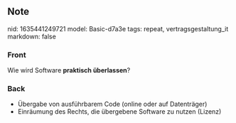 ## Note
nid: 1635441249721
model: Basic-d7a3e
tags: repeat, vertragsgestaltung_it
markdown: false

### Front
Wie wird Software <b>praktisch überlassen</b>?

### Back
<ul>
  <li>Übergabe von ausführbarem Code (online oder auf Datenträger)
  <li>Einräumung des Rechts, die übergebene Software zu nutzen
  (Lizenz)
</ul>

